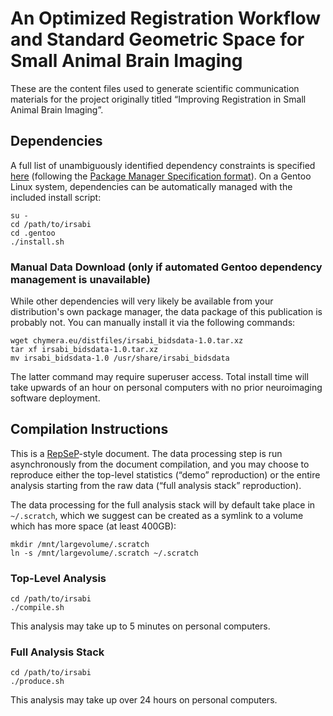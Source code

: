 # An Optimized Registration Workflow and Standard Geometric Space for Small Animal Brain Imaging

These are the content files used to generate scientific communication materials for the project originally titled “Improving Registration in Small Animal Brain Imaging”.

## Dependencies

A full list of unambiguously identified dependency constraints is specified [here](.gentoo/sci-publications/irsabi/irsabi-99999.ebuild) (following the [Package Manager Specification format](https://dev.gentoo.org/~ulm/pms/head/pms.html#x1-690008.2)).
On a Gentoo Linux system, dependencies can be automatically managed with the included install script:

```
su -
cd /path/to/irsabi
cd .gentoo
./install.sh
```

### Manual Data Download (only if automated Gentoo dependency management is unavailable)

While other dependencies will very likely be available from your distribution's own package manager, the data package of this publication is probably not.
You can manually install it via the following commands:

```
wget chymera.eu/distfiles/irsabi_bidsdata-1.0.tar.xz
tar xf irsabi_bidsdata-1.0.tar.xz
mv irsabi_bidsdata-1.0 /usr/share/irsabi_bidsdata
```

The latter command may require superuser access.
Total install time will take upwards of an hour on personal computers with no prior neuroimaging software deployment.

## Compilation Instructions

This is a [RepSeP](https://github.com/TheChymera/RepSeP)-style document.
The data processing step is run asynchronously from the document compilation, and you may choose to reproduce either the top-level statistics (“demo” reproduction) or the entire analysis starting from the raw data (“full analysis stack” reproduction).

The data processing for the full analysis stack will by default take place in `~/.scratch`, which we suggest can be created as a symlink to a volume which has more space (at least 400GB):

```
mkdir /mnt/largevolume/.scratch
ln -s /mnt/largevolume/.scratch ~/.scratch
```

### Top-Level Analysis

```
cd /path/to/irsabi
./compile.sh
```

This analysis may take up to 5 minutes on personal computers.

### Full Analysis Stack

```
cd /path/to/irsabi
./produce.sh
```

This analysis may take up over 24 hours on personal computers.
